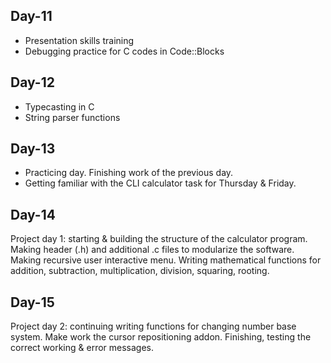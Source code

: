 ## Day-11
- Presentation skills training
- Debugging practice for C codes in Code::Blocks

## Day-12
- Typecasting in C
- String parser functions

## Day-13
- Practicing day. Finishing work of the previous day.
- Getting familiar with the CLI calculator task for Thursday & Friday.

## Day-14
Project day 1: starting & building the structure of the calculator program. Making header (.h) and additional .c files to modularize the software. Making recursive user interactive menu. Writing mathematical functions for addition, subtraction, multiplication, division, squaring, rooting.

## Day-15
Project day 2: continuing writing functions for changing number base system. Make work the cursor repositioning addon. Finishing, testing the correct working & error messages.
